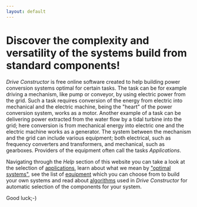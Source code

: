 ```yaml
---
layout: default
---
```


# Discover the complexity and versatility of the systems build from standard components!

*Drive Constructor* is free online software created to help building power conversion systems optimal for certain tasks. The task can be for example driving a mechanism, like pump or conveyor, by using electric power from the grid. Such a task requires conversion of the energy from electric into mechanical and the electric machine, being the "heart" of the power conversion system, works as a motor. Another example of a task can be delivering power extracted from the water flow by a tidal turbine into the grid; here conversion is from mechanical energy into electric one and the electric machine works as a generator. The system between the mechanism and the grid can include various equipment; both electrical, such as frequency converters and transformers, and mechanical, such as gearboxes. Providers of the equipment often call the tasks *Applications*.

Navigating through the *Help* section of this website you can take a look at the selection of [applications](applications/overview.html), learn about what we mean by ["optimal systems"](applications/overview.html), see the list of [equipment](applications/overview.html) which you can choose from to build your own systems and read about [algorithms](applications/overview.html) used in *Drive Constructor* for automatic selection of the components for your system. 

Good luck;-)
